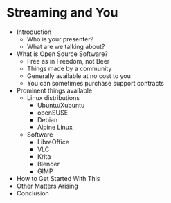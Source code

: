 # Streaming and You

+ Introduction
  + Who is your presenter?
  + What are we talking about?
+ What is Open Source Software?
  + Free as in Freedom, not Beer
  + Things made by a community
  + Generally available at no cost to you
  + You can sometimes purchase support contracts
+ Prominent things available
  + Linux distributions
    + Ubuntu/Xubuntu
    + openSUSE
    + Debian
    + Alpine Linux
  + Software
    + LibreOffice
    + VLC
    + Krita
    + Blender
    + GIMP
+ How to Get Started With This
+ Other Matters Arising
+ Conclusion
